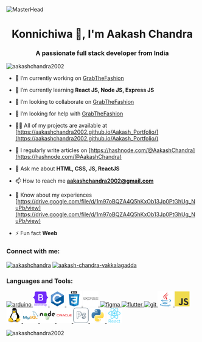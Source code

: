 
![MasterHead](https://wallpapers.com/images/high/minimalist-motivational-important-things-c0udu63hu26kzfpa.webp)

<h1 align="center">Konnichiwa 👋, I'm Aakash Chandra</h1>
<h3 align="center">A passionate full stack developer from India</h3>

<p align="left"> <img src="https://komarev.com/ghpvc/?username=aakashchandra2002&label=Profile%20views&color=0e75b6&style=flat" alt="aakashchandra2002" /> </p>

- 🔭 I’m currently working on [GrabTheFashion](https://github.com/aakashchandra2002/GrabTheFashion)

- 🌱 I’m currently learning **React JS, Node JS, Express JS**

- 👯 I’m looking to collaborate on [GrabTheFashion](https://github.com/aakashchandra2002/GrabTheFashion)

- 🤝 I’m looking for help with [GrabTheFashion](https://github.com/aakashchandra2002/GrabTheFashion)

- 👨‍💻 All of my projects are available at [https://aakashchandra2002.github.io/Aakash_Portfolio/](https://aakashchandra2002.github.io/Aakash_Portfolio/)

- 📝 I regularly write articles on [https://hashnode.com/@AakashChandra](https://hashnode.com/@AakashChandra)

- 💬 Ask me about **HTML, CSS, JS, ReactJS**

- 📫 How to reach me **aakashchandra2002@gmail.com**

- 📄 Know about my experiences [https://drive.google.com/file/d/1m97oBQZA4Q5hKxOb13Jp0PtGhUg_NuPb/view](https://drive.google.com/file/d/1m97oBQZA4Q5hKxOb13Jp0PtGhUg_NuPb/view)

- ⚡ Fun fact **Weeb**

<h3 align="left">Connect with me:</h3>
<p align="left">
<a href="https://dev.to/aakashchandra" target="blank"><img align="center" src="https://raw.githubusercontent.com/rahuldkjain/github-profile-readme-generator/master/src/images/icons/Social/devto.svg" alt="aakashchandra" height="30" width="40" /></a>
<a href="https://linkedin.com/in/aakash-chandra-vakkalagadda" target="blank"><img align="center" src="https://raw.githubusercontent.com/rahuldkjain/github-profile-readme-generator/master/src/images/icons/Social/linked-in-alt.svg" alt="aakash-chandra-vakkalagadda" height="30" width="40" /></a>
</p>

<h3 align="left">Languages and Tools:</h3>
<p align="left"> <a href="https://www.arduino.cc/" target="_blank" rel="noreferrer"> <img src="https://cdn.worldvectorlogo.com/logos/arduino-1.svg" alt="arduino" width="40" height="40"/> </a> <a href="https://getbootstrap.com" target="_blank" rel="noreferrer"> <img src="https://raw.githubusercontent.com/devicons/devicon/master/icons/bootstrap/bootstrap-plain-wordmark.svg" alt="bootstrap" width="40" height="40"/> </a> <a href="https://www.cprogramming.com/" target="_blank" rel="noreferrer"> <img src="https://raw.githubusercontent.com/devicons/devicon/master/icons/c/c-original.svg" alt="c" width="40" height="40"/> </a> <a href="https://www.w3schools.com/css/" target="_blank" rel="noreferrer"> <img src="https://raw.githubusercontent.com/devicons/devicon/master/icons/css3/css3-original-wordmark.svg" alt="css3" width="40" height="40"/> </a> <a href="https://expressjs.com" target="_blank" rel="noreferrer"> <img src="https://raw.githubusercontent.com/devicons/devicon/master/icons/express/express-original-wordmark.svg" alt="express" width="40" height="40"/> </a> <a href="https://www.figma.com/" target="_blank" rel="noreferrer"> <img src="https://www.vectorlogo.zone/logos/figma/figma-icon.svg" alt="figma" width="40" height="40"/> </a> <a href="https://flutter.dev" target="_blank" rel="noreferrer"> <img src="https://www.vectorlogo.zone/logos/flutterio/flutterio-icon.svg" alt="flutter" width="40" height="40"/> </a> <a href="https://git-scm.com/" target="_blank" rel="noreferrer"> <img src="https://www.vectorlogo.zone/logos/git-scm/git-scm-icon.svg" alt="git" width="40" height="40"/> </a> <a href="https://www.java.com" target="_blank" rel="noreferrer"> <img src="https://raw.githubusercontent.com/devicons/devicon/master/icons/java/java-original.svg" alt="java" width="40" height="40"/> </a> <a href="https://developer.mozilla.org/en-US/docs/Web/JavaScript" target="_blank" rel="noreferrer"> <img src="https://raw.githubusercontent.com/devicons/devicon/master/icons/javascript/javascript-original.svg" alt="javascript" width="40" height="40"/> </a> <a href="https://www.linux.org/" target="_blank" rel="noreferrer"> <img src="https://raw.githubusercontent.com/devicons/devicon/master/icons/linux/linux-original.svg" alt="linux" width="40" height="40"/> </a> <a href="https://www.mysql.com/" target="_blank" rel="noreferrer"> <img src="https://raw.githubusercontent.com/devicons/devicon/master/icons/mysql/mysql-original-wordmark.svg" alt="mysql" width="40" height="40"/> </a> <a href="https://nodejs.org" target="_blank" rel="noreferrer"> <img src="https://raw.githubusercontent.com/devicons/devicon/master/icons/nodejs/nodejs-original-wordmark.svg" alt="nodejs" width="40" height="40"/> </a> <a href="https://www.oracle.com/" target="_blank" rel="noreferrer"> <img src="https://raw.githubusercontent.com/devicons/devicon/master/icons/oracle/oracle-original.svg" alt="oracle" width="40" height="40"/> </a> <a href="https://www.photoshop.com/en" target="_blank" rel="noreferrer"> <img src="https://raw.githubusercontent.com/devicons/devicon/master/icons/photoshop/photoshop-line.svg" alt="photoshop" width="40" height="40"/> </a> <a href="https://www.python.org" target="_blank" rel="noreferrer"> <img src="https://raw.githubusercontent.com/devicons/devicon/master/icons/python/python-original.svg" alt="python" width="40" height="40"/> </a> <a href="https://reactjs.org/" target="_blank" rel="noreferrer"> <img src="https://raw.githubusercontent.com/devicons/devicon/master/icons/react/react-original-wordmark.svg" alt="react" width="40" height="40"/> </a> </p>

<p><img align="center" src="https://github-readme-streak-stats.herokuapp.com/?user=aakashchandra2002&" alt="aakashchandra2002" /></p>

